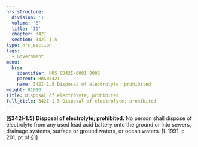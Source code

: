 ```yaml
---
hrs_structure:
  division: '1'
  volume: '6'
  title: '19'
  chapter: 342I
  section: 342I-1.5
type: hrs_section
tags:
  - Government
menu:
  hrs:
    identifier: HRS_0342I-0001_0005
    parent: HRS0342I
    name: 342I-1.5 Disposal of electrolyte; prohibited
weight: 81010
title: Disposal of electrolyte; prohibited
full_title: 342I-1.5 Disposal of electrolyte; prohibited
---
```

**[§342I-1.5]** **Disposal of electrolyte; prohibited.** No person shall dispose of electrolyte from any used lead acid battery onto the ground or into sewers, drainage systems, surface or ground waters, or ocean waters. [L 1991, c 201, pt of §1]